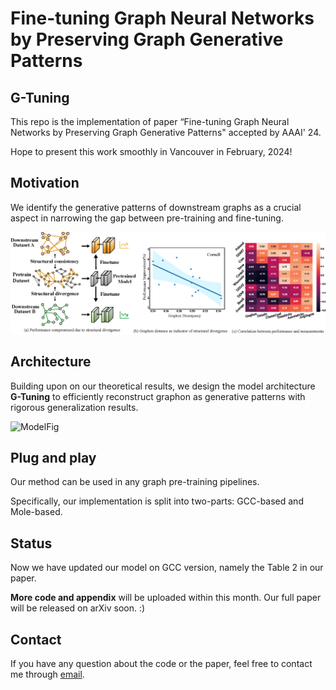 # Fine-tuning Graph Neural Networks by Preserving Graph Generative Patterns
## G-Tuning
This repo is the implementation of paper “Fine-tuning Graph Neural Networks by Preserving Graph Generative Patterns" accepted by AAAI' 24.

Hope to present this work smoothly in Vancouver in February, 2024!

## Motivation
We identify the generative patterns of downstream graphs as a crucial aspect in narrowing the gap between pre-training and fine-tuning.

![IntroFig](./figs/intro_all_modified.png)

## Architecture
Building upon on our theoretical results, we design the model architecture **G-Tuning** to efficiently reconstruct graphon as generative patterns with rigorous generalization results.

![ModelFig](./figs/model.png)

## Plug and play
Our method can be used in any graph pre-training pipelines.

Specifically, our implementation is split into two-parts: GCC-based and Mole-based.

## Status
Now we have updated our model on GCC version, namely the Table 2 in our paper. 

**More code and appendix** will be uploaded within this month. Our full paper will be released on arXiv soon. :)

## Contact
If you have any question about the code or the paper, feel free to contact me through [email](mailto:yifeisun@zju.edu.cn).


